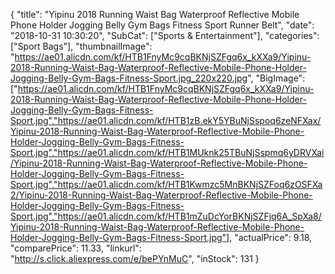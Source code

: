 {
	"title": "Yipinu 2018 Running Waist Bag Waterproof Reflective Mobile Phone Holder Jogging Belly Gym Bags Fitness Sport Runner Belt",
	"date": "2018-10-31 10:30:20",
	"SubCat": ["Sports & Entertainment"],
	"categories": ["Sport Bags"],
	"thumbnailImage": "https://ae01.alicdn.com/kf/HTB1FnyMc9cqBKNjSZFgq6x_kXXa9/Yipinu-2018-Running-Waist-Bag-Waterproof-Reflective-Mobile-Phone-Holder-Jogging-Belly-Gym-Bags-Fitness-Sport.jpg_220x220.jpg",
	"BigImage": ["https://ae01.alicdn.com/kf/HTB1FnyMc9cqBKNjSZFgq6x_kXXa9/Yipinu-2018-Running-Waist-Bag-Waterproof-Reflective-Mobile-Phone-Holder-Jogging-Belly-Gym-Bags-Fitness-Sport.jpg","https://ae01.alicdn.com/kf/HTB1zB.ekY5YBuNjSspoq6zeNFXax/Yipinu-2018-Running-Waist-Bag-Waterproof-Reflective-Mobile-Phone-Holder-Jogging-Belly-Gym-Bags-Fitness-Sport.jpg","https://ae01.alicdn.com/kf/HTB1MUknk25TBuNjSspmq6yDRVXai/Yipinu-2018-Running-Waist-Bag-Waterproof-Reflective-Mobile-Phone-Holder-Jogging-Belly-Gym-Bags-Fitness-Sport.jpg","https://ae01.alicdn.com/kf/HTB1Kwmzc5MnBKNjSZFoq6zOSFXa2/Yipinu-2018-Running-Waist-Bag-Waterproof-Reflective-Mobile-Phone-Holder-Jogging-Belly-Gym-Bags-Fitness-Sport.jpg","https://ae01.alicdn.com/kf/HTB1mZuDcYorBKNjSZFjq6A_SpXa8/Yipinu-2018-Running-Waist-Bag-Waterproof-Reflective-Mobile-Phone-Holder-Jogging-Belly-Gym-Bags-Fitness-Sport.jpg"],
	"actualPrice": 9.18,
	"comparePrice": 11.33,
	"linkurl": "http://s.click.aliexpress.com/e/bePYnMuC",
	"inStock": 131
}
